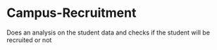 # Campus-Recruitment
Does an analysis on the student data and checks if the student will be recruited or not
